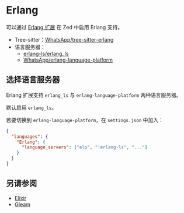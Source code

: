 # Erlang

可以通过 [Erlang 扩展](https://github.com/zed-extensions/erlang) 在 Zed 中启用 Erlang 支持。

- Tree-sitter：[WhatsApp/tree-sitter-erlang](https://github.com/WhatsApp/tree-sitter-erlang)
- 语言服务器：
  - [erlang-ls/erlang_ls](https://github.com/erlang-ls/erlang_ls)
  - [WhatsApp/erlang-language-platform](https://github.com/WhatsApp/erlang-language-platform)

## 选择语言服务器

Erlang 扩展支持 `erlang_ls` 与 `erlang-language-platform` 两种语言服务器。

默认启用 `erlang_ls`。

若要切换到 `erlang-language-platform`，在 `settings.json` 中加入：

```json [settings]
{
  "languages": {
    "Erlang": {
      "language_servers": ["elp", "!erlang-ls", "..."]
    }
  }
}
```

## 另请参阅

- [Elixir](./elixir.md)
- [Gleam](./gleam.md)
